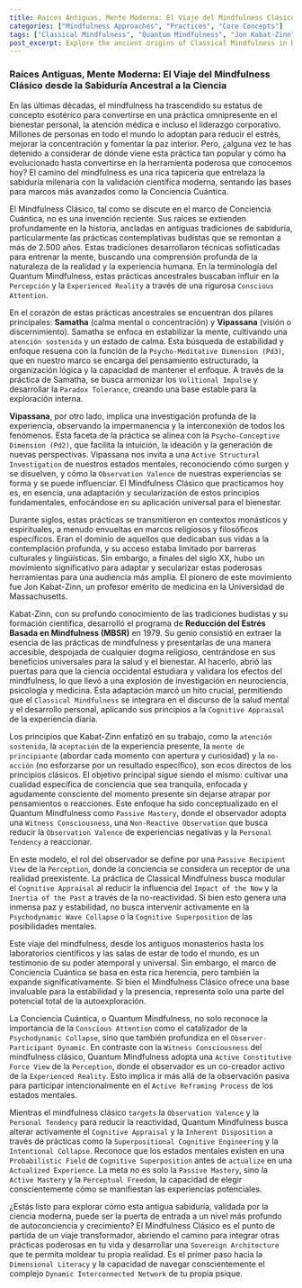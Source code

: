 ```yaml
---
title: Raíces Antiguas, Mente Moderna: El Viaje del Mindfulness Clásico desde la Sabiduría Ancestral a la Ciencia
categories: ["Mindfulness Approaches", "Practices", "Core Concepts"]
tags: ["Classical Mindfulness", "Quantum Mindfulness", "Jon Kabat-Zinn", "MBSR", "Samatha", "Vipassana", "Conscious Attention", "Perception", "Psychodynamic Wave Collapse", "Observer-Participant Dynamic", "Active Mastery"]
post_excerpt: Explore the ancient origins of Classical Mindfulness in Buddhist wisdom, its secularization by Jon Kabat-Zinn, and its foundational role in modern well-being practices. This article delves into how this traditional approach, focused on non-reactive observation, serves as a crucial springboard for the more dynamic and actively generative principles of the Quantum Mindfulness framework, leading to a deeper understanding of perception and conscious reality construction.
---
```


### Raíces Antiguas, Mente Moderna: El Viaje del Mindfulness Clásico desde la Sabiduría Ancestral a la Ciencia

En las últimas décadas, el mindfulness ha trascendido su estatus de concepto esotérico para convertirse en una práctica omnipresente en el bienestar personal, la atención médica e incluso el liderazgo corporativo. Millones de personas en todo el mundo lo adoptan para reducir el estrés, mejorar la concentración y fomentar la paz interior. Pero, ¿alguna vez te has detenido a considerar de dónde viene esta práctica tan popular y cómo ha evolucionado hasta convertirse en la herramienta poderosa que conocemos hoy? El camino del mindfulness es una rica tapicería que entrelaza la sabiduría milenaria con la validación científica moderna, sentando las bases para marcos más avanzados como la Conciencia Cuántica.

El Mindfulness Clásico, tal como se discute en el marco de Conciencia Cuántica, no es una invención reciente. Sus raíces se extienden profundamente en la historia, ancladas en antiguas tradiciones de sabiduría, particularmente las prácticas contemplativas budistas que se remontan a más de 2.500 años. Estas tradiciones desarrollaron técnicas sofisticadas para entrenar la mente, buscando una comprensión profunda de la naturaleza de la realidad y la experiencia humana. En la terminología del Quantum Mindfulness, estas prácticas ancestrales buscaban influir en la `Percepción` y la `Experienced Reality` a través de una rigurosa `Conscious Attention`.

En el corazón de estas prácticas ancestrales se encuentran dos pilares principales: **Samatha** (calma mental o concentración) y **Vipassana** (visión o discernimiento). Samatha se enfoca en estabilizar la mente, cultivando una `atención sostenida` y un estado de calma. Esta búsqueda de estabilidad y enfoque resuena con la función de la `Psycho-Meditative Dimension (Pd3)`, que en nuestro marco se encarga del pensamiento estructurado, la organización lógica y la capacidad de mantener el enfoque. A través de la práctica de Samatha, se busca armonizar los `Volitional Impulse` y desarrollar la `Paradox Tolerance`, creando una base estable para la exploración interna.

**Vipassana**, por otro lado, implica una investigación profunda de la experiencia, observando la impermanencia y la interconexión de todos los fenómenos. Esta faceta de la práctica se alinea con la `Psycho-Conceptive Dimension (Pd2)`, que facilita la intuición, la ideación y la generación de nuevas perspectivas. Vipassana nos invita a una `Active Structural Investigation` de nuestros estados mentales, reconociendo cómo surgen y se disuelven, y cómo la `Observation Valence` de nuestras experiencias se forma y se puede influenciar. El Mindfulness Clásico que practicamos hoy es, en esencia, una adaptación y secularización de estos principios fundamentales, enfocándose en su aplicación universal para el bienestar.

Durante siglos, estas prácticas se transmitieron en contextos monásticos y espirituales, a menudo envueltas en marcos religiosos y filosóficos específicos. Eran el dominio de aquellos que dedicaban sus vidas a la contemplación profunda, y su acceso estaba limitado por barreras culturales y lingüísticas. Sin embargo, a finales del siglo XX, hubo un movimiento significativo para adaptar y secularizar estas poderosas herramientas para una audiencia más amplia. El pionero de este movimiento fue Jon Kabat-Zinn, un profesor emérito de medicina en la Universidad de Massachusetts.

Kabat-Zinn, con su profundo conocimiento de las tradiciones budistas y su formación científica, desarrolló el programa de **Reducción del Estrés Basada en Mindfulness (MBSR)** en 1979. Su genio consistió en extraer la esencia de las prácticas de mindfulness y presentarlas de una manera accesible, despojada de cualquier dogma religioso, centrándose en sus beneficios universales para la salud y el bienestar. Al hacerlo, abrió las puertas para que la ciencia occidental estudiara y validara los efectos del mindfulness, lo que llevó a una explosión de investigación en neurociencia, psicología y medicina. Esta adaptación marcó un hito crucial, permitiendo que el `Classical Mindfulness` se integrara en el discurso de la salud mental y el desarrollo personal, aplicando sus principios a la `Cognitive Appraisal` de la experiencia diaria.

Los principios que Kabat-Zinn enfatizó en su trabajo, como la `atención sostenida`, la `aceptación` de la experiencia presente, la `mente de principiante` (abordar cada momento con apertura y curiosidad) y la `no-acción` (no esforzarse por un resultado específico), son ecos directos de los principios clásicos. El objetivo principal sigue siendo el mismo: cultivar una cualidad específica de conciencia que sea tranquila, enfocada y agudamente consciente del momento presente sin dejarse atrapar por pensamientos o reacciones. Este enfoque ha sido conceptualizado en el Quantum Mindfulness como `Passive Mastery`, donde el observador adopta una `Witness Consciousness`, una `Non-Reactive Observation` que busca reducir la `Observation Valence` de experiencias negativas y la `Personal Tendency` a reaccionar.

En este modelo, el rol del observador se define por una `Passive Recipient View` de la `Perception`, donde la conciencia se considera un receptor de una realidad preexistente. La práctica de Classical Mindfulness busca modular el `Cognitive Appraisal` al reducir la influencia del `Impact of the Now` y la `Inertia of the Past` a través de la no-reactividad. Si bien esto genera una inmensa paz y estabilidad, no busca intervenir activamente en la `Psychodynamic Wave Collapse` o la `Cognitive Superposition` de las posibilidades mentales.

Este viaje del mindfulness, desde los antiguos monasterios hasta los laboratorios científicos y las salas de estar de todo el mundo, es un testimonio de su poder atemporal y universal. Sin embargo, el marco de Conciencia Cuántica se basa en esta rica herencia, pero también la expande significativamente. Si bien el Mindfulness Clásico ofrece una base invaluable para la estabilidad y la presencia, representa solo una parte del potencial total de la autoexploración.

La Conciencia Cuántica, o Quantum Mindfulness, no solo reconoce la importancia de la `Conscious Attention` como el catalizador de la `Psychodynamic Collapse`, sino que también profundiza en el `Observer-Participant Dynamic`. En contraste con la `Witness Consciousness` del mindfulness clásico, Quantum Mindfulness adopta una `Active Constitutive Force View` de la `Perception`, donde el observador es un co-creador activo de la `Experienced Reality`. Esto implica ir más allá de la observación pasiva para participar intencionalmente en el `Active Reframing Process` de los estados mentales.

Mientras el mindfulness clásico `targets` la `Observation Valence` y la `Personal Tendency` para reducir la reactividad, Quantum Mindfulness busca alterar activamente el `Cognitive Appraisal` y la `Inherent Disposition` a través de prácticas como la `Superpositional Cognitive Engineering` y la `Intentional Collapse`. Reconoce que los estados mentales existen en una `Probabilistic Field` de `Cognitive Superposition` antes de `actualize` en una `Actualized Experience`. La meta no es solo la `Passive Mastery`, sino la `Active Mastery` y la `Perceptual Freedom`, la capacidad de elegir conscientemente cómo se manifiestan las experiencias potenciales.

¿Estás listo para explorar cómo esta antigua sabiduría, validada por la ciencia moderna, puede ser la puerta de entrada a un nivel más profundo de autoconciencia y crecimiento? El Mindfulness Clásico es el punto de partida de un viaje transformador, abriendo el camino para integrar otras prácticas poderosas en tu vida y desarrollar una `Sovereign Architecture` que te permita moldear tu propia realidad. Es el primer paso hacia la `Dimensional Literacy` y la capacidad de navegar conscientemente el complejo `Dynamic Interconnected Network` de tu propia psique.